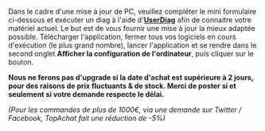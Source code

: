 Dans le cadre d'une mise à jour de PC, veuillez compléter le mini formulaire ci-dessous et exécuter un diag à l'aide d'**[UserDiag](https://userdiag.com)** afin de connaitre votre matériel actuel. Le but est de vous fournir une mise à jour la mieux adaptée possible. Télécharger l'application, fermer tous vos logiciels en cours d'exécution (le plus grand nombre), lancer l'application et se rendre dans le second onglet **Afficher la configuration de l'ordinateur**, puis cliquer sur le bouton.

****Nous ne ferons pas d'upgrade si la date d'achat est supérieure à 2 jours, pour des raisons de prix fluctuants & de stock. Merci de poster si et seulement si votre demande respecte le délai.****

_(Pour les commandes de plus de 1000€, via une demande sur Twitter / Facebook, TopAchat fait une réduction de -5%)_
